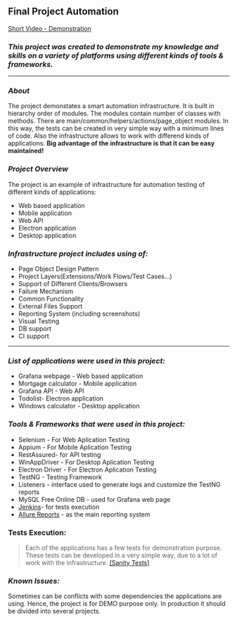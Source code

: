 ## **Final Project Automation**
[Short Video - Demonstration](https://youtu.be/zRgIKCD8xBI)

### **_This project was created to demonstrate my knowledge and skills on a variety of platforms using different kinds of tools & frameworks._**
***
### _About_
The project demonstates a smart automation infrastructure. It is built in hierarchy order of modules. The modules contain number of classes with methods.
There are main/common/helpers/actions/page_object modules.
In this way, the tests can be created in very simple way with a minimum lines of code.
Also the infrastructure allows to work with differend kinds of applications.
**Big advantage of the infrastructure is that it can be easy maintained!**

### _Project Overview_

The project is an example of infrastructure for automation testing of different kinds of applications:
* Web based application
* Mobile application
* Web API
* Electron application
* Desktop application

### **_Infrastructure project includes using of:_**
* Page Object Design Pattern
* Project Layers(Extensions/Work Flows/Test Cases...)
* Support of Different Clients/Browsers
* Failure Mechanism
* Common Functionality
* External Files Support
* Reporting System (including screenshots)
* Visual Testing
* DB support
* CI support  

***

### _List of applications were used in this project:_
* Grafana webpage - Web based application
* Mortgage calculator - Mobile application
* Grafana API - Web API
* Todolist- Electron application
* Windows calculator - Desktop application

### _Tools & Frameworks that were used in this project:_
* Selenium - For Web Aplication Testing
* Appium - For Mobile Aplication Testing
* RestAssured- for API testing
* WinAppDriver - For Desktop Aplication Testing
* Electron Driver - For Electron Aplication Testing
* TestNG - Testing Framework
* Listeners - interface used to generate logs and customize the TestNG reports
* MySQL Free Online DB - used for Grafana web  page
* [Jenkins](https://www.jenkins.io/)- for tests execution
* [Allure Reports](http://allure.qatools.ru/) - as the main reporting system

### Tests Execution:
> Each of the applications has a few tests for demonstration purpose.
These tests can be developed in a very simple way, due to a lot of work with the infrastructure.
[[Sanity Tests]](https://github.com/Nirbel/FinalProjectAutomation/tree/master/src/test/java/sanity)

### _Known Issues:_
Sometimes can be conflicts with some dependencies the applications are using.
Hence, the project is for DEMO purpose only. In production it should be divided into several projects.
